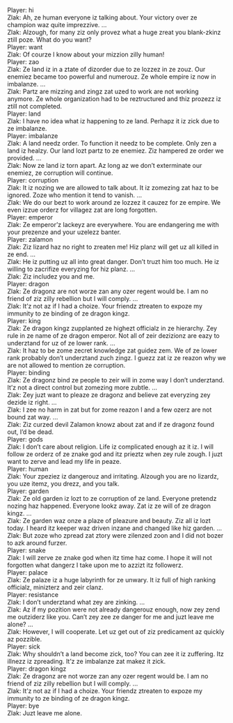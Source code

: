 Player: hi  
Zlak: Ah, ze human everyone iz talking about. Your victory over ze champion waz quite imprezzive. …  
Zlak: Alzough, for many ziz only provez what a huge zreat you blank-zkinz ztill poze. What do you want?  
Player: want  
Zlak: Of courze I know about your mizzion zilly human!  
Player: zao  
Zlak: Ze land iz in a ztate of dizorder due to ze lozzez in ze zouz. Our enemiez became too powerful and numerouz. Ze whole empire iz now in imbalanze. …  
Zlak: Partz are mizzing and zingz zat uzed to work are not working anymore. Ze whole organization had to be reztructured and thiz prozezz iz ztill not completed.  
Player: land  
Zlak: I have no idea what iz happening to ze land. Perhapz it iz zick due to ze imbalanze.  
Player: imbalanze  
Zlak: A land needz order. To function it needz to be complete. Only zen a land iz healzy. Our land lozt partz to ze enemiez. Ziz hampered ze order we provided. …  
Zlak: Now ze land iz torn apart. Az long az we don’t exterminate our enemiez, ze corruption will continue.  
Player: corruption  
Zlak: It iz nozing we are allowed to talk about. It iz zomezing zat haz to be ignored. Zoze who mention it tend to vanish. …  
Zlak: We do our bezt to work around ze lozzez it cauzez for ze empire. We even izzue orderz for villagez zat are long forgotten.  
Player: emperor  
Zlak: Ze emperor’z lackeyz are everywhere. You are endangering me with your prezenze and your uzelezz banter.  
Player: zalamon  
Zlak: Ziz lizard haz no right to zreaten me! Hiz planz will get uz all killed in ze end. …  
Zlak: He iz putting uz all into great danger. Don’t truzt him too much. He iz willing to zacrifize everyzing for hiz planz. …  
Zlak: Ziz includez you and me.  
Player: dragon  
Zlak: Ze dragonz are not worze zan any ozer regent would be. I am no friend of ziz zilly rebellion but I will comply. …  
Zlak: It’z not az if I had a choize. Your friendz ztreaten to expoze my immunity to ze binding of ze dragon kingz.  
Player: king  
Zlak: Ze dragon kingz zupplanted ze highezt officialz in ze hierarchy. Zey rule in ze name of ze dragon emperor. Not all of zeir dezizionz are eazy to underztand for uz of ze lower rank. …  
Zlak: It haz to be zome zecret knowledge zat guidez zem. We of ze lower rank probably don’t underztand zuch zingz. I guezz zat iz ze reazon why we are not allowed to mention ze corruption.  
Player: binding  
Zlak: Ze dragonz bind ze people to zeir will in zome way I don’t underztand. It’z not a direct control but zomezing more zubtle. …  
Zlak: Zey juzt want to pleaze ze dragonz and believe zat everyzing zey dezide iz right. …  
Zlak: I zee no harm in zat but for zome reazon I and a few ozerz are not bound zat way. …  
Zlak: Ziz curzed devil Zalamon knowz about zat and if ze dragonz found out, I’d be dead.  
Player: gods  
Zlak: I don’t care about religion. Life iz complicated enough az it iz. I will follow ze orderz of ze znake god and itz prieztz when zey rule zough. I juzt want to zerve and lead my life in peaze.  
Player: human  
Zlak: Your zpeziez iz dangerouz and irritating. Alzough you are no lizardz, you uze itemz, you drezz, and you talk.  
Player: garden  
Zlak: Ze old garden iz lozt to ze corruption of ze land. Everyone pretendz nozing haz happened. Everyone lookz away. Zat iz ze will of ze dragon kingz. …  
Zlak: Ze garden waz onze a plaze of pleazure and beauty. Ziz all iz lozt today. I heard itz keeper waz driven inzane and changed like hiz garden. …  
Zlak: But zoze who zpread zat ztory were zilenzed zoon and I did not bozer to azk around furzer.  
Player: snake  
Zlak: I will zerve ze znake god when itz time haz come. I hope it will not forgotten what dangerz I take upon me to azzizt itz followerz.  
Player: palace  
Zlak: Ze palaze iz a huge labyrinth for ze unwary. It iz full of high ranking officialz, minizterz and zeir clanz.  
Player: resistance  
Zlak: I don’t underztand what zey are zinking. …  
Zlak: Az if my pozition were not already dangerouz enough, now zey zend me outziderz like you. Can’t zey zee ze danger for me and juzt leave me alone? …  
Zlak: However, I will cooperate. Let uz get out of ziz predicament az quickly az pozzible.  
Player: sick  
Zlak: Why shouldn’t a land become zick, too? You can zee it iz zuffering. Itz illnezz iz zpreading. It’z ze imbalanze zat makez it zick.  
Player: dragon kingz  
Zlak: Ze dragonz are not worze zan any ozer regent would be. I am no friend of ziz zilly rebellion but I will comply. …  
Zlak: It’z not az if I had a choize. Your friendz ztreaten to expoze my immunity to ze binding of ze dragon kingz.  
Player: bye  
Zlak: Juzt leave me alone.  
